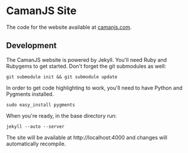 # CamanJS Site

The code for the website available at [camanjs.com](http://camanjs.com).

## Development

The CamanJS website is powered by Jekyll. You'll need Ruby and Rubygems to get started. Don't forget the git submodules as well:

```
git submodule init && git submodule update
```

In order to get code highlighting to work, you'll need to have Python and Pygments installed.

```
sudo easy_install pygments
```

When you're ready, in the base directory run:

```
jekyll --auto --server
```

The site will be available at http://localhost:4000 and changes will automatically recompile.

